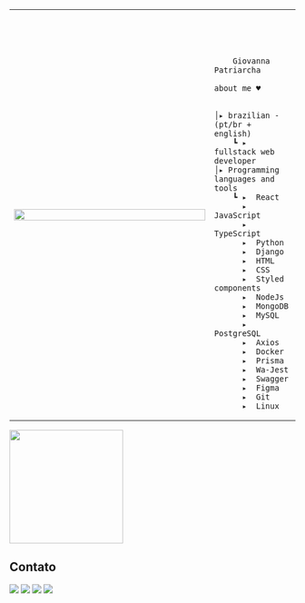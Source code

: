 <table>
    <tr>
        <td style="width: 70%;">
            <img src="https://i.imgur.com/0NQipbK.jpeg" style="width:100%; border: none;"/>
        </td>
        <td style="width: 30%; vertical-align: middle;">
            <p style="font-family: monospace; font-size: 80px;">    
                
        Giovanna Patriarcha 
    
</p>                                                                                                                            
                                                                                                  
                                                                                                    
        
    about me ♥︎

    
    │▸ brazilian - (pt/br + english)
        ┗ ▸ fullstack web developer                                               
    │▸ Programming languages and tools
        ┗ ▸  React
          ▸  JavaScript
          ▸  TypeScript
          ▸  Python
          ▸  Django
          ▸  HTML
          ▸  CSS
          ▸  Styled components
          ▸  NodeJs
          ▸  MongoDB
          ▸  MySQL
          ▸  PostgreSQL
          ▸  Axios
          ▸  Docker
          ▸  Prisma
          ▸  Wa-Jest
          ▸  Swagger
          ▸  Figma
          ▸  Git
          ▸  Linux

</table>

<div>
      <a href="https://github.com/giovannapox">
        <img height="200em" src="https://github-readme-stats.vercel.app/api/top-langs/?username=giovannapox&theme=dracula&hide_border=false&&layout=compact"/>
      </a>
 </div>

<div>
  <h2>Contato</h2>
  <a href="https://www.instagram.com/giovannapox/" target="_blank"><img src="https://img.shields.io/badge/-Instagram-%23E4405F?style=for-the-badge&logo=instagram&logoColor=white" target="_blank"></a>
  <a href="https://www.linkedin.com/in/giovanna-patriarcha-b90a9a259/" target="_blank"><img src="https://img.shields.io/badge/-LinkedIn-%230077B5?style=for-the-badge&logo=linkedin&logoColor=white" target="_blank"></a> 
  <a href="https://www.twitch.tv/giovannaptc" target="_blank"><img src="https://img.shields.io/badge/Twitch-9146FF?style=for-the-badge&logo=twitch&logoColor=white" target="_blank"></a>
  <a href="mailto:giovannad1clonius@gmail.com"><img src="https://img.shields.io/badge/-Gmail-%23333?style=for-the-badge&logo=gmail&logoColor=white" target="_blank"></a>
</div>
